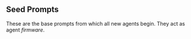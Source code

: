 ## Seed Prompts

These are the base prompts from which all new agents begin.
They act as agent _firmware_.